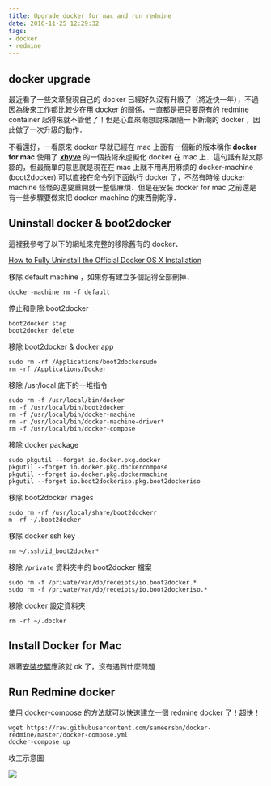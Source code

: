 ```yaml
---
title: Upgrade docker for mac and run redmine
date: 2016-11-25 12:29:32
tags:
- docker
- redmine
---
```


## docker upgrade

最近看了一些文章發現自己的 docker 已經好久沒有升級了（將近快一年），不過因為後來工作都比較少在用 docker 的關係，一直都是把只要原有的 redmine container 起得來就不管他了！但是心血來潮想說來跟隨一下新潮的 docker ，因此做了一次升級的動作．
<!--more-->

不看還好，一看原來 docker 早就已經在 mac 上面有一個新的版本稱作 **docker for mac** 使用了 **[xhyve](https://github.com/mist64/xhyve/)** 的一個技術來虛擬化 docker 在 mac 上．這句話有點文鄒鄒的，但最簡單的意思就是現在在 mac 上就不用再用麻煩的 docker-machine (boot2docker) 可以直接在命令列下面執行 docker 了，不然有時候 docker machine 怪怪的還要重開就一整個麻煩．但是在安裝 docker for mac 之前還是有一些步驟要做來把 docker-machine 的東西刪乾淨．

## Uninstall docker & boot2docker

這裡我參考了以下的網址來完整的移除舊有的 docker．

[How to Fully Uninstall the Official Docker OS X Installation](https://therealmarv.com/how-to-fully-uninstall-the-offical-docker-os-x-installation/)

移除 default machine ，如果你有建立多個記得全部刪掉．

```shell
docker-machine rm -f default
```

停止和刪除 boot2docker 

```shell
boot2docker stop
boot2docker delete
```

移除 boot2docker & docker app

```shell
sudo rm -rf /Applications/boot2dockersudo
rm -rf /Applications/Docker
```

移除 /usr/local 底下的一堆指令

```shell
sudo rm -f /usr/local/bin/docker
rm -f /usr/local/bin/boot2docker 
rm -f /usr/local/bin/docker-machine 
rm -r /usr/local/bin/docker-machine-driver* 
rm -f /usr/local/bin/docker-compose
```

移除 docker package

```shell
sudo pkgutil --forget io.docker.pkg.docker
pkgutil --forget io.docker.pkg.dockercompose
pkgutil --forget io.docker.pkg.dockermachine
pkgutil --forget io.boot2dockeriso.pkg.boot2dockeriso
```

移除 boot2docker images

```shell
sudo rm -rf /usr/local/share/boot2dockerr
m -rf ~/.boot2docker
```

移除 docker ssh key

`rm ~/.ssh/id_boot2docker*`

移除 `/private` 資料夾中的 boot2docker 檔案

```shell
sudo rm -f /private/var/db/receipts/io.boot2docker.*
sudo rm -f /private/var/db/receipts/io.boot2dockeriso.*
```

移除 docker 設定資料夾

```shell
rm -rf ~/.docker
```

## Install Docker for Mac

跟著[安裝步驟](https://docs.docker.com/docker-for-mac/)應該就 ok 了，沒有遇到什麼問題

## Run Redmine docker

使用 docker-compose 的方法就可以快速建立一個 redmine docker 了！超快！

```shell
wget https://raw.githubusercontent.com/sameersbn/docker-redmine/master/docker-compose.yml
docker-compose up
```

收工示意圖

![](http://imgur.com/FY3Xmap.jpg)